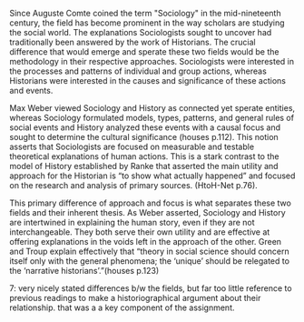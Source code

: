   Since Auguste Comte coined the term "Sociology" in the mid-nineteenth century, the field has become prominent in the way scholars are studying the social world. The explanations Sociologists sought to uncover had traditionally been answered by the work of Historians. The crucial difference that would emerge and sperate these two fields would be the methodology in their respective approaches. Sociologists were interested in the processes and patterns of individual and group actions, whereas Historians were interested in the causes and significance of these actions and events.

  Max Weber viewed Sociology and History as connected yet sperate entities, whereas Sociology formulated models, types, patterns, and general rules of social events and History analyzed these events with a causal focus and sought to determine the cultural significance (houses p.112). This notion asserts that Sociologists are focused on measurable and testable theoretical explanations of human actions. This is a stark contrast to the model of History established by Ranke that asserted the main utility and approach for the Historian is “to show what actually happened” and focused on the research and analysis of primary sources. (HtoH-Net p.76). 
	
  This primary difference of approach and focus is what separates these two fields and their inherent thesis.  As Weber asserted, Sociology and History are intertwined in explaining the human story, even if they are not interchangeable. They both serve their own utility and are effective at offering explanations in the voids left in the approach of the other. Green and Troup explain effectively that “theory in social science should concern itself only with the general phenomena; the ‘unique’ should be relegated to the ‘narrative historians’.”(houses p.123)
  
7: very nicely stated differences b/w the fields, but far too little reference to previous readings to make a historiographical argument about their relationship. that was a a key component of the assignment.
